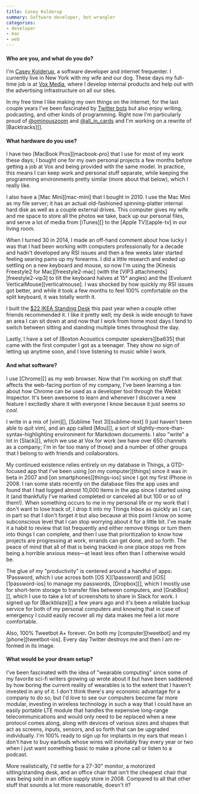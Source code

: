 ```yaml
---
title: Casey Kolderup
summary: Software developer, bot wrangler
categories:
- developer
- mac
- web
---
```


#### Who are you, and what do you do?

I'm [Casey Kolderup](http://casey.kolderup.org/ "Casey's website."), a software developer and internet frequenter. I currently live in New York with my wife and our dog. These days my full-time job is at [Vox Media](http://www.voxmedia.com/ "The Vox Media website."), where I develop internal products and help out with the advertising infrastructure on all our sites.

In my free time I like making my own things on the internet; for the last couple years I've been fascinated by [Twitter bots](http://twitter.com/ckolderup/lists/bots-by-me "A Twitter list of Casey's bots.") but also enjoy writing, podcasting, and other kinds of programming. Right now I'm particularly proud of [@ominouszoom](http://twitter.com/ominouszoom "The @ominouszoom Twitter bot.") and [@all\_in\_cards](http://twitter.com/all_in_cards "The @all_in_cards Twitter bot.") and I'm working on a rewrite of [Backtracks][].

#### What hardware do you use?

I have two [MacBook Pros][macbook-pro] that I use for most of my work these days; I bought one for my own personal projects a few months before getting a job at Vox and being provided with the same model. In practice, this means I can keep work and personal stuff separate, while keeping the programming environments pretty similar (more about that below), which I really like.

I also have a [Mac Mini][mac-mini] that I bought in 2010. I use the Mac Mini as my file server; it has an actual old-fashioned spinning-platter internal hard disk as well as a couple external drives. This computer gives my wife and me space to store all the photos we take, back up our personal files, and serve a lot of media from [iTunes][] to the [Apple TV][apple-tv] in our living room.

When I turned 30 in 2014, I made an off-hand comment about how lucky I was that I had been working with computers professionally for a decade and hadn't developed any RSI issues and then a few weeks later started feeling searing pains up my forearms. I did a little research and ended up settling on a new keyboard and mouse, so now I'm using the [Kinesis Freestyle2 for Mac][freestyle2-mac] (with the [VIP3 attachments][freestyle2-vip3] to tilt the keyboard halves at 15° angles) and the [Evoluent VerticalMouse][verticalmouse]. I was shocked by how quickly my RSI issues got better, and while it took a few months to feel 100% comfortable on the split keyboard, it was totally worth it.

I built the [$22 IKEA Standing Desk](http://iamnotaprogrammer.com/Ikea-Standing-desk-for-22-dollars.html "An article on building a cheap standing desk.") this past year when a couple other friends recommended it. I like it pretty well; my desk is wide enough to have an area I can sit down at and now that I work from home most days I tend to switch between sitting and standing multiple times throughout the day.

Lastly, I have a set of [Boston Acoustics computer speakers][ba635] that came with the first computer I got as a teenager. They show no sign of letting up anytime soon, and I love listening to music while I work.

#### And what software?

I use [Chrome][] as my web browser. Now that I'm working on stuff that affects the web-facing portion of my company, I've been learning a ton about how Chrome can be used as a developer tool through the Webkit Inspector. It's been awesome to learn and whenever I discover a new feature I excitedly share it with everyone I know because it just seems *so cool*.

I write in a mix of [vim][], [Sublime Text 3][sublime-text] (I just haven't been able to quit vim), and an app called [Mou][], a sort of slightly-more-than-syntax-highlighting environment for Markdown documents. I also "write" a lot in [Slack][], which we use at Vox for work (we have over 650 channels as a company; I'm in far too many of those) and a number of other groups that I belong to with friends and collaborators.

My continued existence relies entirely on my database in Things, a GTD-focused app that I've been using [on my computer][things] since it was in beta in 2007 and [on smartphones][things-ios] since I got my first iPhone in 2008. I ran some stats recently on the database files the app uses and found that I had logged almost 10,000 items in the app since I started using it (and thankfully I've marked completed or canceled all but 100 or so of them!). When something occurs to me in my personal life or my work that I don't want to lose track of, I drop it into my Things Inbox as quickly as I can, in part so that I don't forget it but also because at this point I know on some subconscious level that I can stop worrying about it for a little bit. I've made it a habit to review that list frequently and either remove things or turn them into things I can complete, and then I use that prioritization to know how projects are progressing at work, errands can get done, and so forth. The peace of mind that all of that is being tracked in one place stops me from being a horrible anxious mess—at least less often than I otherwise would be.

The glue of my "productivity" is centered around a handful of apps: 1Password, which I use across both [OS X][1password] and [iOS][1password-ios] to manage my passwords, [Dropbox][], which I mostly use for short-term storage to transfer files between computers, and [GrabBox][], which I use to take a lot of screenshots to share in Slack for work. I signed up for [Backblaze][] a few years ago and it's been a reliable backup service for both of my personal computers and knowing that in case of emergency I could easily recover all my data makes me feel a lot more comfortable.

Also, 100% Tweetbot A+ forever. On both my [computer][tweetbot] and my [phone][tweetbot-ios]. Every day Twitter destroys me and then I am re-formed in its image.

#### What would be your dream setup?

I've been fascinated with the idea of "wearable computing" since some of my favorite sci-fi writers growing up wrote about it but have been saddened by how boring the current reality of wearables is to the extent that I haven't invested in any of it. I don't think there's any economic advantage for a company to do so, but I'd love to see our computers become far more modular, investing in wireless technology in such a way that I could have an easily portable LTE module that handles the expensive long-range telecommunications and would only need to be replaced when a new protocol comes along, along with devices of various sizes and shapes that act as screens, inputs, sensors, and so forth that can be upgraded individually. I'm 100% ready to sign up for implants in my ears that mean I don't have to buy earbuds whose wires will inevitably fray every year or two when I just want something basic to make a phone call or listen to a podcast.

More realistically, I'd settle for a 27-30" monitor, a motorized sitting/standing desk, and an office chair that isn't the cheapest chair that was being sold in an office supply store in 2008. Compared to all that other stuff that sounds a lot more reasonable, doesn't it?
